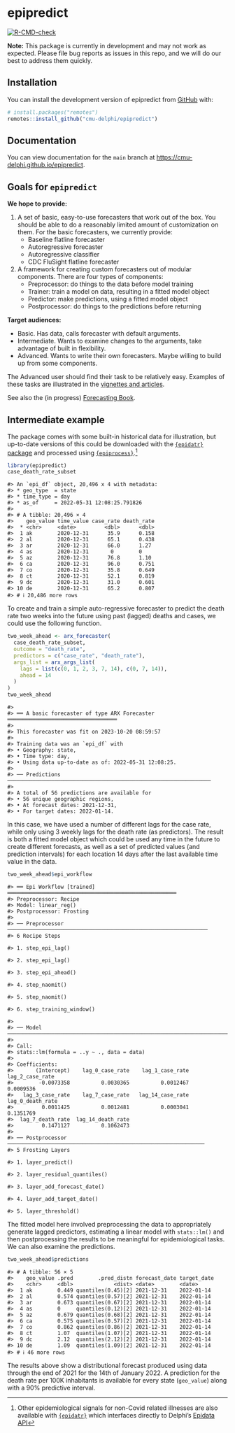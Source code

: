 
<!-- README.md is generated from README.Rmd. Please edit that file -->

# epipredict

<!-- badges: start -->

[![R-CMD-check](https://github.com/cmu-delphi/epipredict/actions/workflows/R-CMD-check.yaml/badge.svg)](https://github.com/cmu-delphi/epipredict/actions/workflows/R-CMD-check.yaml)
<!-- badges: end -->

**Note:** This package is currently in development and may not work as
expected. Please file bug reports as issues in this repo, and we will do
our best to address them quickly.

## Installation

You can install the development version of epipredict from
[GitHub](https://github.com/) with:

``` r
# install.packages("remotes")
remotes::install_github("cmu-delphi/epipredict")
```

## Documentation

You can view documentation for the `main` branch at
<https://cmu-delphi.github.io/epipredict>.

## Goals for `epipredict`

**We hope to provide:**

1.  A set of basic, easy-to-use forecasters that work out of the box.
    You should be able to do a reasonably limited amount of
    customization on them. For the basic forecasters, we currently
    provide:
    - Baseline flatline forecaster
    - Autoregressive forecaster
    - Autoregressive classifier
    - CDC FluSight flatline forecaster
2.  A framework for creating custom forecasters out of modular
    components. There are four types of components:
    - Preprocessor: do things to the data before model training
    - Trainer: train a model on data, resulting in a fitted model object
    - Predictor: make predictions, using a fitted model object
    - Postprocessor: do things to the predictions before returning

**Target audiences:**

- Basic. Has data, calls forecaster with default arguments.
- Intermediate. Wants to examine changes to the arguments, take
  advantage of built in flexibility.
- Advanced. Wants to write their own forecasters. Maybe willing to build
  up from some components.

The Advanced user should find their task to be relatively easy. Examples
of these tasks are illustrated in the [vignettes and
articles](https://cmu-delphi.github.io/epipredict).

See also the (in progress) [Forecasting
Book](https://cmu-delphi.github.io/delphi-tooling-book/).

## Intermediate example

The package comes with some built-in historical data for illustration,
but up-to-date versions of this could be downloaded with the
[`{epidatr}` package](https://cmu-delphi.github.io/epidatr/) and
processed using
[`{epiprocess}`](https://cmu-delphi.github.io/epiprocess/).[^1]

``` r
library(epipredict)
case_death_rate_subset
```

    #> An `epi_df` object, 20,496 x 4 with metadata:
    #> * geo_type  = state
    #> * time_type = day
    #> * as_of     = 2022-05-31 12:08:25.791826
    #> 
    #> # A tibble: 20,496 × 4
    #>    geo_value time_value case_rate death_rate
    #>  * <chr>     <date>         <dbl>      <dbl>
    #>  1 ak        2020-12-31      35.9      0.158
    #>  2 al        2020-12-31      65.1      0.438
    #>  3 ar        2020-12-31      66.0      1.27 
    #>  4 as        2020-12-31       0        0    
    #>  5 az        2020-12-31      76.8      1.10 
    #>  6 ca        2020-12-31      96.0      0.751
    #>  7 co        2020-12-31      35.8      0.649
    #>  8 ct        2020-12-31      52.1      0.819
    #>  9 dc        2020-12-31      31.0      0.601
    #> 10 de        2020-12-31      65.2      0.807
    #> # ℹ 20,486 more rows

To create and train a simple auto-regressive forecaster to predict the
death rate two weeks into the future using past (lagged) deaths and
cases, we could use the following function.

``` r
two_week_ahead <- arx_forecaster(
  case_death_rate_subset,
  outcome = "death_rate",
  predictors = c("case_rate", "death_rate"),
  args_list = arx_args_list(
    lags = list(c(0, 1, 2, 3, 7, 14), c(0, 7, 14)),
    ahead = 14
  )
)
two_week_ahead
```

    #> 
    #> ══ A basic forecaster of type ARX Forecaster ═══════════════════════════════════
    #> 
    #> This forecaster was fit on 2023-10-20 08:59:57
    #> 
    #> Training data was an `epi_df` with
    #> • Geography: state,
    #> • Time type: day,
    #> • Using data up-to-date as of: 2022-05-31 12:08:25.
    #> 
    #> ── Predictions ─────────────────────────────────────────────────────────────────
    #> 
    #> A total of 56 predictions are available for
    #> • 56 unique geographic regions,
    #> • At forecast dates: 2021-12-31,
    #> • For target dates: 2022-01-14.

In this case, we have used a number of different lags for the case rate,
while only using 3 weekly lags for the death rate (as predictors). The
result is both a fitted model object which could be used any time in the
future to create different forecasts, as well as a set of predicted
values (and prediction intervals) for each location 14 days after the
last available time value in the data.

``` r
two_week_ahead$epi_workflow
```

    #> ══ Epi Workflow [trained] ══════════════════════════════════════════════════════
    #> Preprocessor: Recipe
    #> Model: linear_reg()
    #> Postprocessor: Frosting
    #> 
    #> ── Preprocessor ────────────────────────────────────────────────────────────────
    #> 6 Recipe Steps

    #> 1. step_epi_lag()

    #> 2. step_epi_lag()

    #> 3. step_epi_ahead()

    #> 4. step_naomit()

    #> 5. step_naomit()

    #> 6. step_training_window()

    #> 
    #> ── Model ───────────────────────────────────────────────────────────────────────
    #> 
    #> Call:
    #> stats::lm(formula = ..y ~ ., data = data)
    #> 
    #> Coefficients:
    #>       (Intercept)    lag_0_case_rate    lag_1_case_rate    lag_2_case_rate  
    #>        -0.0073358          0.0030365          0.0012467          0.0009536  
    #>   lag_3_case_rate    lag_7_case_rate   lag_14_case_rate   lag_0_death_rate  
    #>         0.0011425          0.0012481          0.0003041          0.1351769  
    #>  lag_7_death_rate  lag_14_death_rate  
    #>         0.1471127          0.1062473  
    #> 
    #> ── Postprocessor ───────────────────────────────────────────────────────────────
    #> 5 Frosting Layers

    #> 1. layer_predict()

    #> 2. layer_residual_quantiles()

    #> 3. layer_add_forecast_date()

    #> 4. layer_add_target_date()

    #> 5. layer_threshold()

The fitted model here involved preprocessing the data to appropriately
generate lagged predictors, estimating a linear model with `stats::lm()`
and then postprocessing the results to be meaningful for epidemiological
tasks. We can also examine the predictions.

``` r
two_week_ahead$predictions
```

    #> # A tibble: 56 × 5
    #>    geo_value .pred        .pred_distn forecast_date target_date
    #>    <chr>     <dbl>             <dist> <date>        <date>     
    #>  1 ak        0.449 quantiles(0.45)[2] 2021-12-31    2022-01-14 
    #>  2 al        0.574 quantiles(0.57)[2] 2021-12-31    2022-01-14 
    #>  3 ar        0.673 quantiles(0.67)[2] 2021-12-31    2022-01-14 
    #>  4 as        0     quantiles(0.12)[2] 2021-12-31    2022-01-14 
    #>  5 az        0.679 quantiles(0.68)[2] 2021-12-31    2022-01-14 
    #>  6 ca        0.575 quantiles(0.57)[2] 2021-12-31    2022-01-14 
    #>  7 co        0.862 quantiles(0.86)[2] 2021-12-31    2022-01-14 
    #>  8 ct        1.07  quantiles(1.07)[2] 2021-12-31    2022-01-14 
    #>  9 dc        2.12  quantiles(2.12)[2] 2021-12-31    2022-01-14 
    #> 10 de        1.09  quantiles(1.09)[2] 2021-12-31    2022-01-14 
    #> # ℹ 46 more rows

The results above show a distributional forecast produced using data
through the end of 2021 for the 14th of January 2022. A prediction for
the death rate per 100K inhabitants is available for every state
(`geo_value`) along with a 90% predictive interval.

[^1]: Other epidemiological signals for non-Covid related illnesses are
    also available with
    [`{epidatr}`](https://github.com/cmu-delphi/epidatr) which
    interfaces directly to Delphi’s [Epidata
    API](https://cmu-delphi.github.io/delphi-epidata/)
